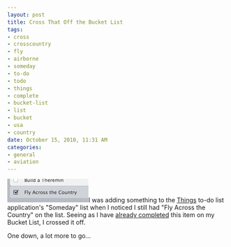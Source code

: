 ```yaml
--- 
layout: post
title: Cross That Off the Bucket List
tags: 
- cross
- crosscountry
- fly
- airborne
- someday
- to-do
- todo
- things
- complete
- bucket-list
- list
- bucket
- usa
- country
date: October 15, 2010, 11:31 AM
categories: 
- general
- aviation
---
```

[![](files/2010/10/things_completion.png "Cross Country Cross Off")](files/2010/10/things_completion.png)I was adding something to the [Things](http://culturedcode.com/things/) to-do list application's "Someday" list when I noticed I still had "Fly Across the Country" on the list. Seeing as I have [already completed](http://airborne.revenir.org/) this item on my Bucket List, I crossed it off.

One down, a lot more to go...
